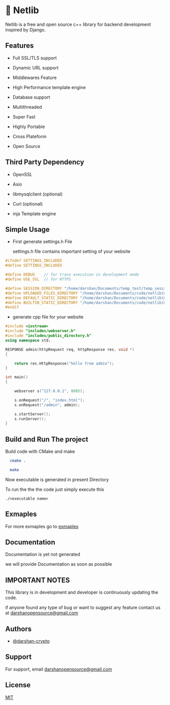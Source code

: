 # 🚀 Netlib

Netlib is a free and open source c++ library for backend development inspired by Django.

## Features

- Full SSL/TLS support

- Dynamic URL support

- Middlewares Feature

- High Performance  template engine

- Database support

- Multithreaded

- Super Fast

- Highly Portable

- Cross Plateform

- Open Source

## Third Party Dependency

- OpenSSL

- Asio

- libmysqlclient (optional)

- Curl (optional)

- inja Template engine

## Simple Usage

- First generate settings.h File

  settings.h file contains important setting of your website

```c++
#ifndef SETTINGS_INCLUDED
#define SETTINGS_INCLUDED

#define DEBUG    // for trace execution in development mode
#define USE_SSL  // for HTTPS

#define SESSION_DIRECTORY "/home/darshan/Documents/temp_test/temp_sessions/"
#define UPLOADED_FILES_DIRECTORY "/home/darshan/Documents/code/netlib(main)/temp_files/"
#define DEFAULT_STATIC_DIRECTORY "/home/darshan/Documents/code/netlib(main)/static/"
#define BUILTIN_STATIC_DIRECTORY "/home/darshan/Documents/code/netlib(main)/default_statics/"
#endif
```

- generate cpp file for your website

```c++
#include <iostream>
#include "includes/webserver.h"
#include "includes/public_directory.h"
using namespace std;

RESPONSE admin(httpRequest req, httpResponse res, void *)
{

    return res.HttpResponse("hello from admin");
}

int main()
{

    webserver s("127.0.0.1", 8085);

    s.onRequest("/", "index.html");
    s.onRequest("/admin", admin);

    s.startServer();
    s.runServer();
}
```

## Build and Run The project

Build code with CMake and make

```bash
  cmake .
```

```bash
  make
```

Now executable is generated in present Directory

To run the the the code just simply execute this

```
./<executable name>
```
## Exmaples

For more exmaples go to [exmaples](https://github.com/darshan-open-source/netlib/tree/main/examples)

## Documentation

Documentation is yet not generated

we will provide Documentation as soon as possible

## IMPORTANT NOTES

This library is in development and developer  is continuously updating the code.

if anyone found any type of bug or want to suggest any feature contact us at darshanopensource@gmail.com

## Authors

- [@darshan-crypto](https://www.github.com/darshan-crypto)

## Support

For support, email darshanopensource@gmail.com

## License

[MIT](https://choosealicense.com/licenses/mit/)
